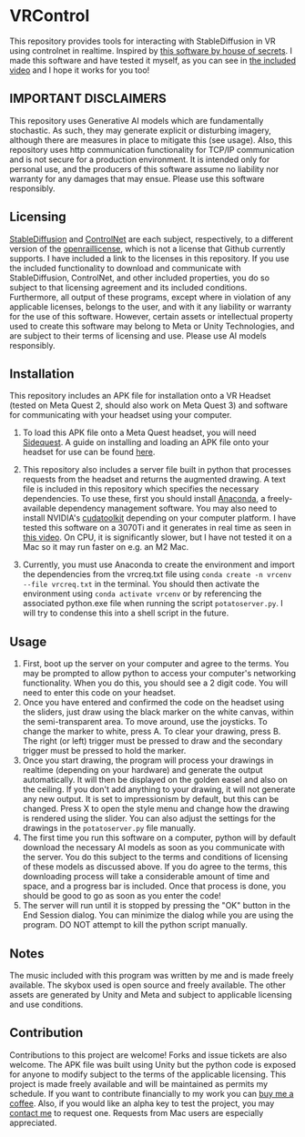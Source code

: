 # VRControl
This repository provides tools for interacting with StableDiffusion in VR using controlnet in realtime. Inspired by [this software by house of secrets](https://github.com/houseofsecrets/SdPaint/tree/main). I made this software and have tested it myself, as you can see in [the included video](vrcontroldemo.mp4) and I hope it works for you too!     
  
## IMPORTANT DISCLAIMERS  
This repository uses Generative AI models which are fundamentally stochastic. As such, they may generate explicit or disturbing imagery, although there are measures in place to mitigate this (see usage). Also, this repository uses http communication functionality for TCP/IP communication and is not secure for a production environment. It is intended only for personal use, and the producers of this software assume no liability nor warranty for any damages that may ensue. Please use this software responsibly.  
## Licensing  
[StableDiffusion](https://huggingface.co/runwayml/stable-diffusion-v1-5) and [ControlNet](https://huggingface.co/lllyasviel/sd-controlnet-scribble) are each subject, respectively, to a different version of the [openrail](https://huggingface.co/spaces/CompVis/stable-diffusion-license)[license](https://huggingface.co/blog/open_rail), which is not a license that Github currently supports. I have included a link to the licenses in this repository. If you use the included functionality to download and communicate with StableDiffusion, ControlNet, and other included properties, you do so subject to that licensing agreement and its included conditions. Furthermore, all output of these programs, except where in violation of any applicable licenses, belongs to the user, and with it any liability or warranty for the use of this software. However, certain assets or intellectual property used to create this software may belong to Meta or Unity Technologies, and are subject to their terms of licensing and use. Please use AI models responsibly.   
## Installation  
This repository includes an APK file for installation onto a VR Headset (tested on Meta Quest 2, should also work on Meta Quest 3) and software for communicating with your headset using your computer.    
1. To load this APK file onto a Meta Quest headset, you will need [Sidequest](https://sidequestvr.com/). A guide on installing and loading an APK file onto your headset for use can be found [here](https://www.youtube.com/watch?v=zzizceAOW-w).

2. This repository also includes a server file built in python that processes requests from the headset and returns the augmented drawing. A text file is included in this repository which specifies the necessary dependencies. To use these, first you should install [Anaconda](https://www.anaconda.com/download), a freely-available dependency management software. You may also need to install NVIDIA's [cudatoolkit](https://developer.nvidia.com/cuda-12-1-0-download-archive) depending on your computer platform. I have tested this software on a 3070Ti and it generates in real time as seen in [this video](vrcontroldemo.mp4). On CPU, it is significantly slower, but I have not tested it on a Mac so it may run faster on e.g. an M2 Mac.   
3. Currently, you must use Anaconda to create the environment and import the dependencies from the vrcreq.txt file using `conda create -n vrcenv --file vrcreq.txt` in the terminal. You should then activate the environment using `conda activate vrcenv` or by referencing the associated python.exe file when running the script `potatoserver.py`. I will try to condense this into a shell script in the future.       
## Usage
1. First, boot up the server on your computer and agree to the terms. You may be prompted to allow python to access your computer's networking functionality. When you do this, you should see a 2 digit code. You will need to enter this code on your headset.   
2. Once you have entered and confirmed the code on the headset using the sliders, just draw using the black marker on the white canvas, within the semi-transparent area. To move around, use the joysticks. To change the marker to white, press A. To clear your drawing, press B. The right (or left) trigger must be pressed to draw and the secondary trigger must be pressed to hold the marker.   
3. Once you start drawing, the program will process your drawings in realtime (depending on your hardware) and generate the output automatically. It will then be displayed on the golden easel and also on the ceiling. If you don't add anything to your drawing, it will not generate any new output. It is set to impressionism by default, but this can be changed. Press X to open the style menu and change how the drawing is rendered using the slider. You can also adjust the settings for the drawings in the `potatoserver.py` file manually.  
4. The first time you run this software on a computer, python will by default download the necessary AI models as soon as you communicate with the server. You do this subject to the terms and conditions of licensing of these models as discussed above. If you do agree to the terms, this downloading process will take a considerable amount of time and space, and a progress bar is included. Once that process is done, you should be good to go as soon as you enter the code!    
5. The server will run until it is stopped by pressing the "OK" button in the End Session dialog. You can minimize the dialog while you are using the program. DO NOT attempt to kill the python script manually. 
  
## Notes  
The music included with this program was written by me and is made freely available. The skybox used is open source and freely available. The other assets are generated by Unity and Meta and subject to applicable licensing and use conditions.  
## Contribution  
Contributions to this project are welcome! Forks and issue tickets are also welcome. The APK file was built using Unity but the python code is exposed for anyone to modify subject to the terms of the applicable licensing. This project is made freely available and will be maintained as permits my schedule. If you want to contribute financially to my work you can [buy me a coffee](https://ko-fi.com/brunoavritzer). Also, if you would like an alpha key to test the project, you may [contact me](mailto:bavritzer@yahoo.com) to request one. Requests from Mac users are especially appreciated. 
